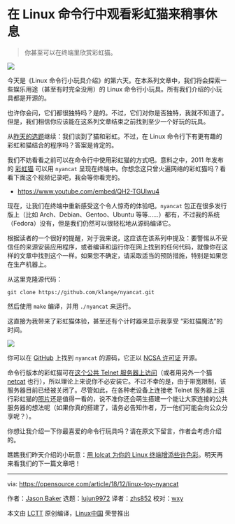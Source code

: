 [#]: collector: (lujun9972)
[#]: translator: (zhs852)
[#]: reviewer: (wxy)
[#]: publisher: ( )
[#]: subject: (Take a break at the Linux command line with Nyan Cat)
[#]: via: (https://opensource.com/article/18/12/linux-toy-nyancat)
[#]: author: (Jason Baker https://opensource.com/users/jason-baker)
[#]: url: ( )

在 Linux 命令行中观看彩虹猫来稍事休息
======

> 你甚至可以在终端里欣赏彩虹猫。

![](https://opensource.com/sites/default/files/styles/image-full-size/public/uploads/linux-toy-nyancat.png?itok=eg1aEmBw)

今天是《Linux 命令行小玩具介绍》的第六天。在本系列文章中，我们将会探索一些娱乐用途（甚至有时完全没用）的 Linux 命令行小玩具。所有我们介绍的小玩具都是开源的。

也许你会问，它们都很独特吗？是的。不过，它们对你是否独特，我就不知道了。但是，我们相信你应该能在这系列文章结束之前找到至少一个好玩的玩具。

从[昨天的选题][1]继续：我们谈到了猫和彩虹。不过，在 Linux 命令行下有更有趣的彩虹和猫结合的程序吗？答案是肯定的。

我们不妨看看之前可以在命令行中使用彩虹猫的方式吧。意料之中，2011 年发布的 [彩虹猫][2] 可以用 `nyancat` 呈现在终端中。你想念这只曾火遍网络的彩虹猫吗？看看下面这个视频记录吧，我会等你看完的。

- <https://www.youtube.com/embed/QH2-TGUlwu4>

现在，让我们在终端中重新感受这个令人惊奇的体验吧。`nyancat` 包正在很多发行版上（比如 Arch、Debian、Gentoo、Ubuntu 等等……）都有，不过我的系统（Fedora）没有，但是我们仍然可以很轻松地从源码编译它。

根据读者的一个很好的提醒，对于我来说，这应该在该系列中提及：要警惕从不受信任的来源安装应用程序，或者编译和运行你在网上找到的任何代码，就像你在这样的文章中找到这个一样。如果您不确定，请采取适当的预防措施，特别是如果您在生产机器上。

从这里克隆源代码：

```
git clone https://github.com/klange/nyancat.git
```

然后使用 `make` 编译，并用 `./nyancat` 来运行。

这直接为我带来了彩虹猫体验，甚至还有个计时器来显示我享受 “彩虹猫魔法”的时间。

![](https://opensource.com/sites/default/files/uploads/linux-toy-nyancat-animated.gif)

你可以在 [GitHub][3] 上找到 `nyancat` 的源码，它正以 [NCSA 许可证][4] 开源。

命令行版本的彩虹猫可在[这个公共 Telnet 服务器上访问][5]（或者用另外一个猫 [netcat][6] 也行），所以理论上来说你不必安装它。不过不幸的是，由于带宽限制，该服务器目前已经被关闭了。尽管如此，在各种老设备上连接老 Telnet 服务器上运行彩虹猫的[照片][5]还是值得一看的，说不准你还会萌生搭建一个能让大家连接的公共服务器的想法呢（如果你真的搭建了，请务必告知作者，万一他们可能会向公众分享呢？）。

你想让我介绍一下你最喜爱的命令行玩具吗？请在原文下留言，作者会考虑介绍的。

瞧瞧我们昨天介绍的小玩意：[用 lolcat 为你的 Linux 终端增添些许色彩][1]。明天再来看我们的下一篇文章吧！

--------------------------------------------------------------------------------

via: https://opensource.com/article/18/12/linux-toy-nyancat

作者：[Jason Baker][a]
选题：[lujun9972][b]
译者：[zhs852](https://github.com/zhs852)
校对：[wxy](https://github.com/wxy)

本文由 [LCTT](https://github.com/LCTT/TranslateProject) 原创编译，[Linux中国](https://linux.cn/) 荣誉推出

[a]: https://opensource.com/users/jason-baker
[b]: https://github.com/lujun9972
[1]: https://opensource.com/article/18/12/linux-toy-lolcat
[2]: https://en.wikipedia.org/wiki/Nyan_Cat
[3]: https://github.com/klange/nyancat
[4]: http://en.wikipedia.org/wiki/University_of_Illinois/NCSA_Open_Source_License
[5]: http://nyancat.dakko.us/
[6]: http://netcat.sourceforge.net/
